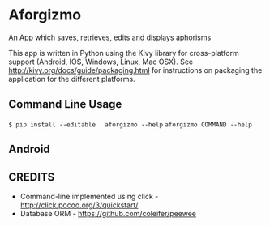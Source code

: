Aforgizmo
=========

An App which saves, retrieves, edits and displays aphorisms

This app is written in Python using the Kivy library for cross-platform support (Android, IOS, Windows, Linux, Mac OSX).  See http://kivy.org/docs/guide/packaging.html for instructions on packaging the application for the different platforms.

Command Line Usage
------------------
`$ pip install --editable .`
`aforgizmo --help`
`aforgizmo COMMAND --help`

Android
-------

CREDITS
-------
 * Command-line implemented using click - http://click.pocoo.org/3/quickstart/
 * Database ORM - https://github.com/coleifer/peewee
